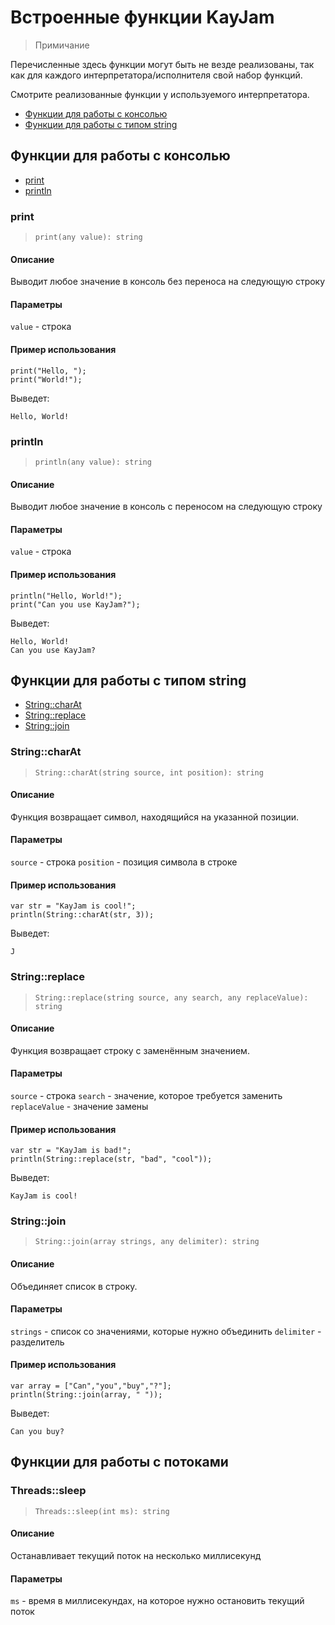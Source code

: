 # Встроенные функции KayJam
> Примичание

Перечисленные здесь функции могут быть не везде реализованы,
так как для каждого интерпретатора/исполнителя свой набор функций.

Смотрите реализованные функции у используемого интерпретатора.

- [Функции для работы с консолью](https://github.com/KayJamLang/core/blob/main/docs/ru/functions.md#%D1%84%D1%83%D0%BD%D0%BA%D1%86%D0%B8%D0%B8-%D0%B4%D0%BB%D1%8F-%D1%80%D0%B0%D0%B1%D0%BE%D1%82%D1%8B-%D1%81-%D0%BA%D0%BE%D0%BD%D1%81%D0%BE%D0%BB%D1%8C%D1%8E)
- [Функции для работы с типом string](https://github.com/KayJamLang/core/blob/main/docs/ru/functions.md#%D1%84%D1%83%D0%BD%D0%BA%D1%86%D0%B8%D0%B8-%D0%B4%D0%BB%D1%8F-%D1%80%D0%B0%D0%B1%D0%BE%D1%82%D1%8B-%D1%81-%D1%82%D0%B8%D0%BF%D0%BE%D0%BC-string)

## Функции для работы с консолью

- [print](https://github.com/KayJamLang/core/blob/main/docs/ru/functions.md#print)
- [println](https://github.com/KayJamLang/core/blob/main/docs/ru/functions.md#println)

### print
> ``print(any value): string``

#### Описание
Выводит любое значение в консоль без переноса на следующую строку

#### Параметры
`value` - строка

#### Пример использования
```
print("Hello, ");
print("World!");
```

Выведет:
```
Hello, World!
```

### println
> ``println(any value): string``

#### Описание
Выводит любое значение в консоль с переносом на следующую строку

#### Параметры
`value` - строка

#### Пример использования
```
println("Hello, World!");
print("Can you use KayJam?");
```

Выведет:
```
Hello, World!
Can you use KayJam?
```

## Функции для работы с типом string

- [String::charAt](https://github.com/KayJamLang/core/blob/main/docs/ru/functions.md#stringcharat)
- [String::replace](https://github.com/KayJamLang/core/blob/main/docs/ru/functions.md#stringreplace)
- [String::join](https://github.com/KayJamLang/core/blob/main/docs/ru/functions.md#stringjoin)

### String::charAt
> ``String::charAt(string source, int position): string``

#### Описание
Функция возвращает символ, находящийся на указанной позиции.

#### Параметры
`source` - строка
`position` - позиция символа в строке

#### Пример использования
```
var str = "KayJam is cool!";
println(String::charAt(str, 3));
```

Выведет:
```
J
```

### String::replace
> ``String::replace(string source, any search, any replaceValue): string``

#### Описание
Функция возвращает строку с заменённым значением.

#### Параметры
`source` - строка
`search` - значение, которое требуется заменить
`replaceValue` - значение замены

#### Пример использования
```
var str = "KayJam is bad!";
println(String::replace(str, "bad", "cool"));
```

Выведет:
```
KayJam is cool!
```

### String::join
> ``String::join(array strings, any delimiter): string``

#### Описание
Объединяет список в строку.

#### Параметры
`strings` - список со значениями, которые нужно объединить
`delimiter` - разделитель

#### Пример использования
```
var array = ["Can","you","buy","?"];
println(String::join(array, " "));
```

Выведет:
```
Can you buy?
```

## Функции для работы с потоками

### Threads::sleep
> ``Threads::sleep(int ms): string``

#### Описание
Останавливает текущий поток на несколько миллисекунд

#### Параметры 
`ms` - время в миллисекундах, на которое нужно остановить текущий поток


